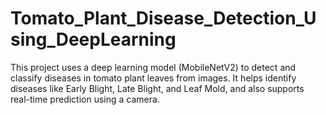 # Tomato_Plant_Disease_Detection_Using_DeepLearning
This project uses a deep learning model (MobileNetV2) to detect and classify diseases in tomato plant leaves from images. It helps identify diseases like Early Blight, Late Blight, and Leaf Mold, and also supports real-time prediction using a camera.
